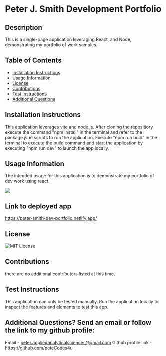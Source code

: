 # Peter J. Smith Development Portfolio

## Description
This is a single-page application leveraging React, and Node, demonstrating  my portfolio of work samples.

## Table of Contents
- [Installation Instructions](#Installation-Instructions)
- [Usage Information](#Usage-Information)
- [License](#License)
- [Contributions](#Contributions)
- [Test Instructions](#Test-Instructions)
- [Additional Questions](#additional-questions-send-an-email-or-follow-the-link-to-my-github-profile)

## Installation Instructions
This application leverages vite and node.js. After cloning the repositiory execute the command "npm install" in the terminal and  refer to the package.json scripts to run the application. Execute "npm run buld" in the terminal to execute the build command and start the application by executing "npm run dev" to launch the app locally. 

## Usage Information
The intended usage for this application is to demonstrate my portfolio of dev work using react.

![](./src/assets/pjs-react-portfolio_demo.gif)

## Link to deployed app
https://peter-smith-dev-portfolio.netlify.app/

## License
![MIT License](https://img.shields.io/badge/License-MIT-yellow.svg)

## Contributions
there are no additional contributors listed at this time.

## Test Instructions
This application can only be tested manually. Run the application locally to inspect the features and elements to test this app.

## Additional Questions? Send an email or follow the link to my github profile:
Email - peter.appliedanalyticalsciences@gmail.com 
Github profile link - https://github.com/peteCodes4u
